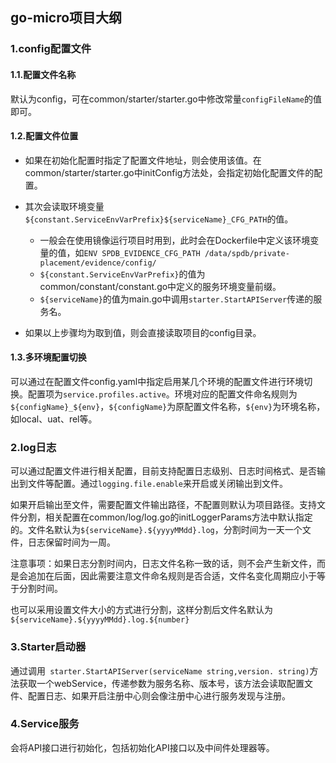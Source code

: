 ## go-micro项目大纲

### 1.config配置文件

#### 1.1.配置文件名称

默认为config，可在common/starter/starter.go中修改常量`configFileName`的值即可。

#### 1.2.配置文件位置

- 如果在初始化配置时指定了配置文件地址，则会使用该值。在common/starter/starter.go中initConfig方法处，会指定初始化配置文件的配置。

- 其次会读取环境变量`${constant.ServiceEnvVarPrefix}${serviceName}_CFG_PATH`的值。
  - 一般会在使用镜像运行项目时用到，此时会在Dockerfile中定义该环境变量的值，如`ENV SPDB_EVIDENCE_CFG_PATH /data/spdb/private-placement/evidence/config/`
  - `${constant.ServiceEnvVarPrefix}`的值为common/constant/constant.go中定义的服务环境变量前缀。
  - `${serviceName}`的值为main.go中调用`starter.StartAPIServer`传递的服务名。
- 如果以上步骤均为取到值，则会直接读取项目的config目录。

#### 1.3.多环境配置切换

可以通过在配置文件config.yaml中指定启用某几个环境的配置文件进行环境切换。配置项为`service.profiles.active`。环境对应的配置文件命名规则为`${configName}_${env}`，`${configName}`为原配置文件名称，`${env}`为环境名称，如local、uat、rel等。

### 2.log日志

可以通过配置文件进行相关配置，目前支持配置日志级别、日志时间格式、是否输出到文件等配置。通过`logging.file.enable`来开启或关闭输出到文件。

如果开启输出至文件，需要配置文件输出路径，不配置则默认为项目路径。支持文件分割，相关配置在common/log/log.go的initLoggerParams方法中默认指定的。文件名默认为`${serviceName}.${yyyyMMdd}.log`，分割时间为一天一个文件，日志保留时间为一周。

注意事项：如果日志分割时间内，日志文件名称一致的话，则不会产生新文件，而是会追加在后面，因此需要注意文件命名规则是否合适，文件名变化周期应小于等于分割时间。

也可以采用设置文件大小的方式进行分割，这样分割后文件名默认为`${serviceName}.${yyyyMMdd}.log.${number}`

### 3.Starter启动器

通过调用` starter.StartAPIServer(serviceName string,version. string)`方法获取一个webService，传递参数为服务名称、版本号，该方法会读取配置文件、配置日志、如果开启注册中心则会像注册中心进行服务发现与注册。

### 4.Service服务

会将API接口进行初始化，包括初始化API接口以及中间件处理器等。

